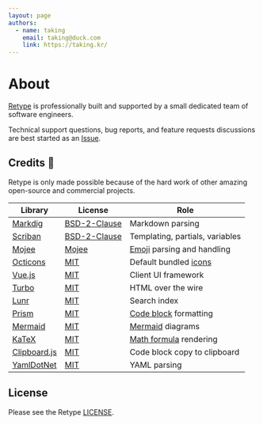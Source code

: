 ```yaml
---
layout: page
authors:
  - name: taking
    email: taking@duck.com
    link: https://taking.kr/
---
```


# About

[Retype](https://retype.com/) is professionally built and supported by a small dedicated team of software engineers.

Technical support questions, bug reports, and feature requests discussions are best started as an [Issue](https://github.com/retypeapp/retype/issues).

## Credits :clap:

Retype is only made possible because of the hard work of other amazing open-source and commercial projects.

| Library                                            | License                                                                    | Role                                                                   |
| -------------------------------------------------- | -------------------------------------------------------------------------- | ---------------------------------------------------------------------- |
| [Markdig](https://github.com/xoofx/markdig)        | [BSD-2-Clause](https://github.com/xoofx/markdig/blob/master/license.txt)   | Markdown parsing                                                       |
| [Scriban](https://github.com/scriban/scriban)      | [BSD-2-Clause](https://github.com/scriban/scriban/blob/master/license.txt) | Templating, partials, variables                                        |
| [Mojee](https://mojee.io)                          | [Mojee](https://docs.mojee.io/license/)                                    | [Emoji](/components/emoji.md) parsing and handling                     |
| [Octicons](https://primer.github.io/octicons/)     | [MIT](https://github.com/primer/octicons/blob/main/LICENSE)                | Default bundled [icons](/components/icon.md)                           |
| [Vue.js](https://vuejs.org/)                       | [MIT](https://github.com/vuejs/vue/blob/dev/LICENSE)                       | Client UI framework                                                    |
| [Turbo](https://turbo.hotwired.dev/)               | [MIT](https://github.com/hotwired/turbo/blob/main/MIT-LICENSE)             | HTML over the wire                                                     |
| [Lunr](https://lunrjs.com/)                        | [MIT](https://github.com/olivernn/lunr.js/blob/master/LICENSE)             | Search index                                                           |
| [Prism](https://prismjs.com/)                      | [MIT](https://github.com/PrismJS/prism/blob/master/LICENSE)                | [Code block](/components/code-block.md#syntax-highlighting) formatting |
| [Mermaid](https://mermaid-js.github.io/mermaid/)   | [MIT](https://github.com/mermaid-js/mermaid/blob/develop/LICENSE)          | [Mermaid](/components/mermaid.md) diagrams                             |
| [KaTeX](https://github.com/KaTeX/KaTeX)            | [MIT](https://github.com/KaTeX/KaTeX/blob/master/LICENSE)                  | [Math formula](/components/math-formulas.md) rendering                 |
| [Clipboard.js](https://clipboardjs.com)            | [MIT](https://clipboardjs.com/)                                            | Code block copy to clipboard                                           |
| [YamlDotNet](https://github.com/aaubry/YamlDotNet) | [MIT](https://github.com/aaubry/YamlDotNet/blob/master/LICENSE.txt)        | YAML parsing                                                           |

## License

Please see the Retype [LICENSE](LICENSE.md).
